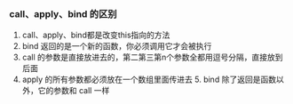 ### call、apply、bind 的区别
1. call、apply、bind都是改变this指向的方法
2. bind 返回的是一个新的函数，你必须调用它才会被执行
3. call 的参数是直接放进去的，第二第三第n个参数全都用逗号分隔，直接放到后面
4. apply 的所有参数都必须放在一个数组里面传进去 5. bind
除了返回是函数以外，它的参数和 call 一样
